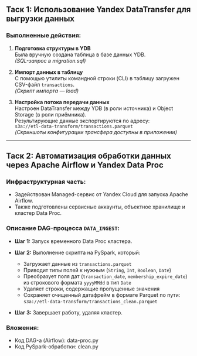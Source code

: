 ##  Таск 1: Использование Yandex DataTransfer для выгрузки данных

###  Выполненные действия:

1. **Подготовка структуры в YDB**  
   Была вручную создана таблица в базе данных YDB.  
   *(SQL-запрос в migration.sql)*

2. **Импорт данных в таблицу**  
   С помощью утилиты командной строки (CLI) в таблицу загружен CSV-файл `transactions`.  
   *(Скрипт импорта — load)*

3. **Настройка потока передачи данных**  
   Настроен DataTransfer между YDB (в роли источника) и Object Storage (в роли приёмника).  
   Результирующие данные экспортируются по адресу:  
   `s3a://etl-data-transform/transactions.parquet`  
   *(Скриншоты конфигурации трансфера доступны в приложении)*

---

## Таск 2: Автоматизация обработки данных через Apache Airflow и Yandex Data Proc

###  Инфраструктурная часть:
- Задействован Managed-сервис от Yandex Cloud для запуска Apache Airflow.
- Также подготовлены сервисные аккаунты, объектное хранилище и кластер Data Proc.

### Описание DAG-процесса `DATA_INGEST`:

- **Шаг 1:** Запуск временного Data Proc кластера.
- **Шаг 2:** Выполнение скрипта на PySpark, который:
  - Загружает данные из `transactions.parquet`
  - Приводит типы полей к нужным (`String`, `Int`, `Boolean`, `Date`)
  - Преобразует поля дат (`transaction_date`, `membership_expire_date`) из строкового формата `yyyyMMdd` в тип `Date`
  - Удаляет строки, содержащие пропущенные значения
  - Сохраняет очищенный датафрейм в формате Parquet по пути:  
    `s3a://etl-data-transform/transactions_сlean.parquet`

- **Шаг 3:** Завершает работу, удаляя кластер.

### Вложения:
- Код DAG-а (Airflow): data-proc.py
- Код PySpark-обработки: clean.py
